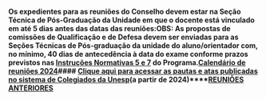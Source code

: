 **Os expedientes para as reuniões do Conselho devem estar na Seção Técnica de Pós\-Graduação da Unidade em que o docente está vinculado em até 5 dias antes das datas das reuniões:**OBS: As propostas de comissões de Qualificação e de Defesa devem ser enviadas para as Seções Técnicas de Pós\-graduação da unidade do aluno/orientador com, no mínimo, 40 dias de antecedência à data do exame conforme prazos previstos nas [Instruções Normativas 5 e 7](https://www.ibilce.unesp.br/#!/pos-graduacao/programas-de-pos-graduacao/ciencia-da-computacao/normas-e-regulamentos/) do Programa.**[Calendário de reuniões 2024](https://www.ibilce.unesp.br/Home/Pos-Graduacao475/CienciadaComputacao/calendario-conselho-ppgccomp-2024-3.pdf "calendario-conselho-ppgccomp-2024-3.pdf")#### [Clique aqui para acessar as pautas e atas publicadas no sistema de Colegiados da Unesp](https://sistemas.unesp.br/colegiados/publico/agenda.listarAta.action?idColegiado=243)(a partir de 2024\)****[REUNIÕES ANTERIORES](https://www.ibilce.unesp.br/#!/pos-graduacao/programas-de-pos-graduacao/ciencia-da-computacao/conselho6820/reunioes-do-conselho/)**